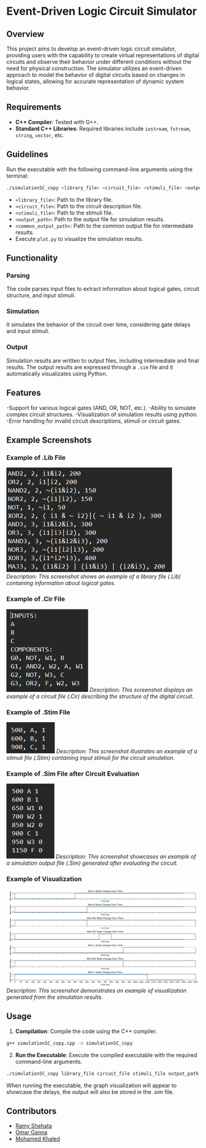 # Event-Driven Logic Circuit Simulator
## Overview

This project aims to develop an event-driven logic circuit simulator, providing users with the capability to create virtual representations of digital circuits and observe their behavior under different conditions without the need for physical construction. The simulator utilizes an event-driven approach to model the behavior of digital circuits based on changes in logical states, allowing for accurate representation of dynamic system behavior.

## Requirements

- **C++ Compiler**: Tested with G++.
- **Standard C++ Libraries**: Required libraries include `iostream`, `fstream`, `string`, `vector`, etc.

## Guidelines

Run the executable with the following command-line arguments using the terminal:

```bash
./simulationSC_copy <library_file> <circuit_file> <stimuli_file> <output_path> <common_output_path>
```

- `<library_file>`: Path to the library file.
- `<circuit_file>`: Path to the circuit description file.
- `<stimuli_file>`: Path to the stimuli file.
- `<output_path>`: Path to the output file for simulation results.
- `<common_output_path>`: Path to the common output file for intermediate results.
- Execute `plot.py` to visualize the simulation results.

## Functionality

### Parsing
The code parses input files to extract information about logical gates, circuit structure, and input stimuli.

### Simulation
It simulates the behavior of the circuit over time, considering gate delays and input stimuli.

### Output
Simulation results are written to output files, including intermediate and final results. The output results are expressed through a `.sim` file and it automatically visualizates using Python.

## Features
-Support for various logical gates (AND, OR, NOT, etc.).
-Ability to simulate complex circuit structures.
-Visualization of simulation results using python.
-Error handling for invalid circuit descriptions, stimuli or circuit gates.

## Example Screenshots

### Example of .Lib File
![Library File](Screenshots/libFile.png)
*Description: This screenshot shows an example of a library file (.Lib) containing information about logical gates.*

### Example of .Cir File
![Circuit File](Screenshots/CirFile.png)
*Description: This screenshot displays an example of a circuit file (.Cir) describing the structure of the digital circuit.*

### Example of .Stim File
![Stimuli File](Screenshots/StimFile.png)
*Description: This screenshot illustrates an example of a stimuli file (.Stim) containing input stimuli for the circuit simulation.*

### Example of .Sim File after Circuit Evaluation
![Simulation Output](Screenshots/OutputFile.png)
*Description: This screenshot showcases an example of a simulation output file (.Sim) generated after evaluating the circuit.*

### Example of Visualization
![Visualization](Screenshots/Visualization.png)
*Description: This screenshot demonstrates an example of visualization generated from the simulation results.*


## Usage

1. **Compilation**: Compile the code using the C++ compiler.

```bash
g++ simulationSC_copy.cpp -o simulationSC_copy
```

2. **Run the Executable**: Execute the compiled executable with the required command-line arguments.

```bash
./simulationSC_copy library_file circuit_file stimuli_file output_path common_output_path
```
When running the executable, the graph visualization will appear to showcase the delays, the output will also be stored in the .sim file. 

## Contributors
- [Ramy Shehata](https://github.com/GM-Sniper)
- [Omar Ganna](https://github.com/omar-ganna)
- [Mohamed Khaled](https://github.com/mmohamedkhaled)
